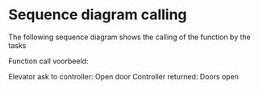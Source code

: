 # Sequence diagram calling
The following sequence diagram shows the calling of the function by the tasks



Function call voorbeeld:

Elevator ask to controller: Open door
Controller returned: Doors open